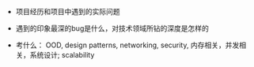 - 项目经历和项目中遇到的实际问题
- 遇到的印象最深的bug是什么，对技术领域所钻的深度是怎样的


- 考什么： OOD, design patterns, networking, security, 内存相关，并发相关，系统设计; scalability


